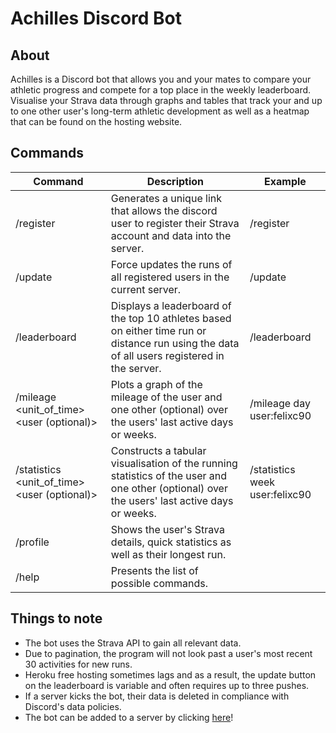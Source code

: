 # Achilles Discord Bot

## About
Achilles is a Discord bot that allows you and your mates to compare your athletic progress and compete for a top place in the weekly leaderboard. Visualise your Strava data through graphs and tables that track your and up to one other user's long-term athletic development as well as a heatmap that can be found on the hosting website.

## Commands
| Command                                        | Description                                                                                                                                   | Example                        |
|------------------------------------------------|-----------------------------------------------------------------------------------------------------------------------------------------------|--------------------------------|
| /register                                      | Generates a unique link that allows the discord user to register their Strava account and data into the server.                               | /register                      |
| /update                                        | Force updates the runs of all registered users in the current server.                                                                         | /update                        |
| /leaderboard                                   | Displays a leaderboard of the top 10 athletes based on either time run or distance run using the data of all users registered in the server.  | /leaderboard                   |
| /mileage <unit_of_time> <user (optional)>      | Plots a graph of the mileage of the user and one other (optional) over the users' last active days or weeks.                                  | /mileage day user:felixc90     |
| /statistics  <unit_of_time>  <user (optional)> | Constructs a tabular visualisation of the running statistics of the user and one other (optional) over the users' last active days or weeks.  | /statistics week user:felixc90 |
| /profile                                       | Shows the user's Strava details, quick statistics as well as their longest run.                                                               |                                |
| /help                                          | Presents the list of possible commands.                                                                                                       |                                |


## Things to note
- The bot uses the Strava API to gain all relevant data.
- Due to pagination, the program will not look past a user's most recent 30 activities for new runs.
- Heroku free hosting sometimes lags and as a result, the update button on the leaderboard is variable and often requires up to three pushes.
- If a server kicks the bot, their data is deleted in compliance with Discord's data policies.
- The bot can be added to a server by clicking [here](https://discord.com/oauth2/authorize?client_id=925565690054856735&permissions=8&scope=bot%20applications.commands)!
